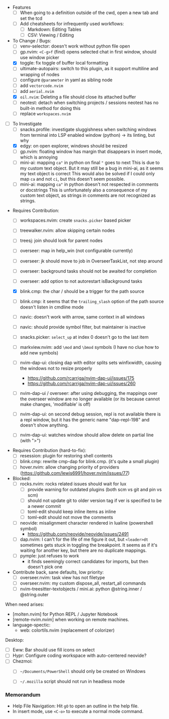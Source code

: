 - Features
    - [ ] When going to a definition outside of the cwd, open a new tab and set the tcd
    - [ ] Add cheatsheets for infrequently used workflows:
        - [ ] Markdown: Editing Tables
        - [ ] CSV: Viewing / Editing 

- To Change / Bugs:
    - [ ] venv-selector: doesn't work without python file open
    - [ ] gp.nvim: `<C-g>f` (find) opens selected chat in first window, should use window picker
    - [X] toggle: fix toggle of buffer local formatting
    - [ ] ultimate-autopairs: switch to this plugin, as it support multiline and wrapping of nodes
    - [ ] configure `@parameter` in yaml as sibling node
    - [ ] add `vectorcode.nvim`
    - [ ] add `aerial.nvim`
    - [X] `oil.nvim`: Deleting a file should close its attached buffer
    - [ ] neotest: detach when switching projects / sessions neotest has no built-in method for doing this
    - [ ] replace `workspaces.nvim`

- [ ] To Investigate
    - [ ] snacks.profile: investigate sluggishness when switching windows from
      terminal into LSP enabled window (python) -> its linting, but why
    - [X] edgy: on open explorer, windows should be resized
    - [ ] gp.nvim: floating window has margin that disappears in insert mode, which is annoying
    - [ ] mini-ai: mapping `ca"` in python on final `"` goes to next
        This is due to my custom text object. But it may still be a bug in mini-ai, as it seems my text object is correct
        This would also be solved if I could only map `ca` and not `ci`, but this doesn't seem possible.
    - [ ] mini-ai: mapping `ca"` in python doesn't not respected in comments or docstrings 
        This is unfortunately also a consequence of my custom text object, as strings in comments are not recognized as strings.

- Requires Contribution:
    - [ ] workspaces.nvim: create `snacks.picker` based picker
    - [ ] treewalker.nvim: allow skipping certain nodes
    - [ ] treesj: join should look for parent nodes
    - [ ] overseer: map <esc> in help_win (not configurable currently)
    - [ ] overseer: jk should move to job in OverseerTaskList, not step around
    - [ ] overseer: background tasks should not be awaited for completion
    - [ ] overseer: add option to not autorestart isBackground tasks 
    - [x] blink.cmp: the char / should be a trigger for the path source
    - [ ] blink.cmp: it seems that the `trailing_slash` option of the path source doesn't listen in cmdline mode
    - [ ] navic: doesn't work with arrow, same context in all windows
    - [ ] navic: should provide symbol filter, but maintainer is inactive
    - [ ] snacks.picker: `select_up` at index 0 doesn't go to the last item
    - [ ] markview.nvim: add `\mod` and `\bmod` symbols (I have no clue how to add new symbols)

    - [ ] nvim-dap-ui: closing dap with editor splits sets winfixwidth, causing
      the windows not to resize properly
        - https://github.com/rcarriga/nvim-dap-ui/issues/175
        - https://github.com/rcarriga/nvim-dap-ui/issues/260
    - [ ] nvim-dap-ui / overseer: after using debugging, the mappings over the
        overseer window are no longer available (or its because cannot make changes,
        'modifiable' is off)
    - [ ] nvim-dap-ui: on second debug session, repl is not available
        there is a repl window, but it has the generic name "dap-repl-198" and
        doesn't show anything.
    - [ ] nvim-dap-ui: watches window should allow delete on partial line (with ">")

- Requires Contribution (hard-to-fix):
    - [ ] resession: plugin for restoring shell contents
    - [ ] blink.cmp: rewrite cmp-dap for blink.cmp. (it's quite a small plugin) 
    - [ ] hover.nvim: allow changing priority of providers (https://github.com/lewis6991/hover.nvim/issues/77)

- Blocked:
    - [ ] rocks.nvim: rocks related issues should wait for lux
        - [ ] provide warning for outdated plugins (both scm vs git and pin vs scm)
        - [ ] should not update git to older version tag if ver is specified to be a newer commit
        - [ ] toml-edit should keep inline items as inline
        - [ ] toml-edit should not move the comments  
    - [ ] neovide: misalignment character rendered in lualine (powershell symbol)
        - https://github.com/neovide/neovide/issues/2491
    - [ ] dap.nvim: I can't for the life of me figure it out, but `<leader>dt`
    sometimes gets stuck in toggling the breakpoint. It seems as if it's waiting
    for another key, but there are no duplicate mappings.
    - [ ] pymple: just refuses to work
        - it finds seemingly correct candidates for imports, but then doesn't pick one

- Contribute back, sane defaults, low priority:
    - [ ] overseer.nvim: task view has not filetype
    - [ ] overseer.nvim: my custom dispose_all, restart_all commands
    - [ ] nvim-treesitter-textobjects / mini.ai: python @string.inner / @string.outer

When need arises:
- [molten.nvim] for Python REPL / Jupyter Notebook
- [remote-nvim.nvim] when working on remote machines.
- language-spectic:
    - web: colortils.nvim (replacement of colorizer)

Desktop:
- [ ] Eww: Bar should use fill icons on select
- [ ] Hypr: Configure coding workspace with auto-centered neovide?
- [ ] Chezmoi:
    - [ ] `~/Documents/PowerShell` should only be created on Windows
    - [ ] `~/.mozilla` script should not run in headless mode


### Memorandum
- Help File Navigation: Hit `gO` to open an outline in the help file.
- In insert mode, use `<C-o>` to execute a normal mode command.

